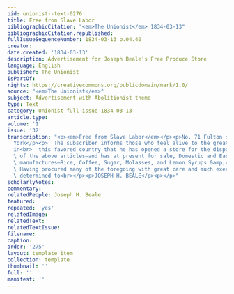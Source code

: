 ```yaml
---
pid: unionist--text-0276
title: Free from Slave Labor
bibliographicCitation: "<em>The Unionist</em> 1834-03-13"
bibliographicCitation.republished: 
fullIssueSequenceNumber: 1834-03-13 p.04.40
creator: 
date.created: '1834-03-13'
description: Advertisement for Joseph Beale's Free Produce Store
language: English
publisher: The Unionist
IsPartOf: 
rights: https://creativecommons.org/publicdomain/mark/1.0/
source: "<em>The Unionist</em>"
subject: Advertisement with Abolitionist theme
type: Text
category: Unionist full issue 1834-03-13
article.type: 
volume: '1'
issue: '32'
transcription: "<p><em>Free from Slave Labor</em></p><p>No. 71 Fulton street, New
  York</p><p>  The subscriber informs those who feel alive to the great evils of Slavery
  in<br>  this favored country that he has opened a store for the disposal<br>  <em>exclusively</em>
  \ of the above articles—and has at present for sale, Domestic and East India<br>
  \ manufactures—Rice, Coffee, Sugar, Molasses, and Lemon Syrups &amp;c.<br></p><p>
  \ Having procured many of the foregoing with great care and much exertion he is<br>
  \ determined to<br></p><p>JOSEPH H. BEALE</p><p></p>"
scholarlyNotes: 
commentary: 
relatedPeople: Joseph H. Beale
featured: 
repeated: 'yes'
relatedImage: 
relatedText: 
relatedTextIssue: 
filename: 
caption: 
order: '275'
layout: template_item
collection: template
thumbnail: ''
full: ''
manifest: ''
---
```

